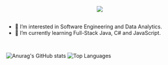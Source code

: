 <!-- ## Hi there 👋, I'm Lance -->
<!-- <h1 align="center">Computer Science student</h1> -->

<!--
**lancemiranoo/lancemiranoo** is a ✨ _special_ ✨ repository because its `README.md` (this file) appears on your GitHub profile.

Here are some ideas to get you started:

- 🔭 I’m currently working on ...
- 🌱 I’m currently learning ...
- 👯 I’m looking to collaborate on ...
- 🤔 I’m looking for help with ...
- 💬 Ask me about ...
- 📫 How to reach me: ...
- 😄 Pronouns: ...
- ⚡ Fun fact: ...
-->
<div align="center">
    <img src="https://github.com/user-attachments/assets/e8db8135-8ea3-4b8a-8fd1-78b47b03e595" />
</div>

<br>

- 🤔 I’m interested in Software Engineering and Data Analytics.
- 🌱 I’m currently learning Full-Stack Java, C# and JavaScript.
  
<br>

![Anurag's GitHub stats](https://github-readme-stats.vercel.app/api?username=lancemiranoo&show_icons=true&theme=dracula)
![Top Languages](https://github-readme-stats.vercel.app/api/top-langs/?username=lancemiranoo&layout=donut&theme=dracula)


